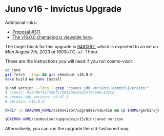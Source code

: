 # Juno v16 - Invictus Upgrade

Additional links:

- [Proposal #311](https://www.mintscan.io/juno/proposals/311).
- [The v16.0.0 changelog is viewable here](https://github.com/CosmosContracts/juno/releases/tag/v16.0.0).

The target block for this upgrade is [9481382](https://www.mintscan.io/juno/blocks/9481382), which is expected to arrive on _Mon August 7th, 2023 at 1600UTC_, +/- 1 hour.

These are the instructions you will need if you run cosmo-visor:

```bash
cd juno
git fetch --tags && git checkout v16.0.0
make build && make install

junod version --long | grep "cosmos_sdk_version\|commit\|version:"
# commit: 054796f6173a9f15d012b656e255f94a4ec1d2cd
# cosmos_sdk_version: v0.47.3
# version: v16.0.0

mkdir -p $DAEMON_HOME/cosmovisor/upgrades/v16/bin && cp $HOME/go/bin/junod $DAEMON_HOME/cosmovisor/upgrades/v16/bin

$DAEMON_HOME/cosmovisor/upgrades/v15/bin/junod version
```

Alternatively, you can run the upgrade the old-fashioned way.
